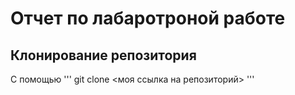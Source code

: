 # Отчет по лабаротроной работе

## Клонирование репозитория
С помощью 
'''
git clone <моя ссылка на репозиторий>
'''
